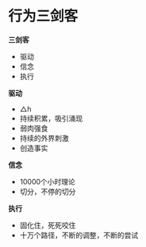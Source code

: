 # 行为三剑客



**三剑客**

* 驱动
* 信念
* 执行

**驱动**

* △h
* 持续积累，吸引涌现
* 弱肉强食
* 持续的外界刺激
* 创造事实

**信念**

* 10000个小时理论
* 切分，不停的切分

**执行**

* 固化住，死死咬住
* 十万个路径，不断的调整，不断的尝试

